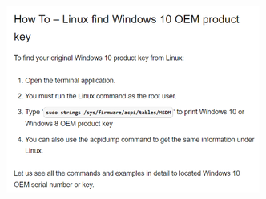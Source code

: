 <!-- <img src='../../docs/images/Screenshot_2022-02-01_094936.png'> -->

![Image](/docs/assets/images/Screenshot_2022-02-01_094936.png)
